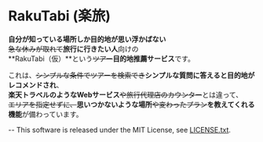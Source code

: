 
# RakuTabi (楽旅)

**自分が知っている場所しか目的地が思い浮かばない**  
~~急な休みが取れて~~**旅行に行きたい人**向けの  
**RakuTabi（仮）**という~~ツアー~~**目的地推薦サービス**です。  

これは、~~シンプルな条件でツアーを検索でき~~**シンプルな質問に答えると目的地がレコメンドされ**、   
**楽天トラベルのようなWebサービス**~~や旅行代理店のカウンター~~とは違って、   
~~エリアを指定せずに、~~**思いつかないような場所**~~や変わったプラン~~**を教えてくれる機能**が備わっています。  
  
--
This software is released under the MIT License, see [LICENSE.txt](https://github.com/tnumata3632/RakuTabi/blob/master/LICENSE.txt).
